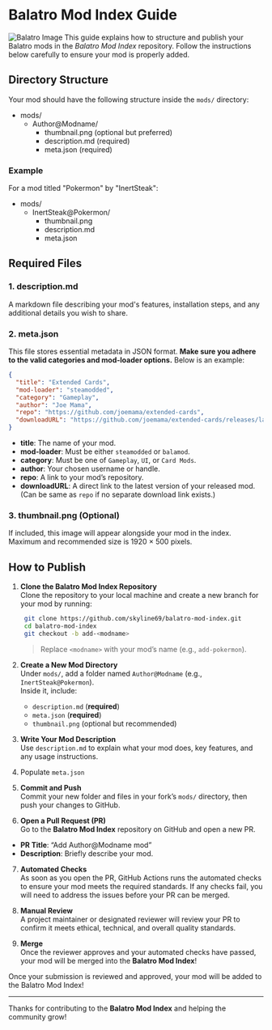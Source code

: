 # Balatro Mod Index Guide
![Balatro Image](https://github.com/skyline69/balatro-mod-index/blob/main/media/Balatro.jpg?raw=true)
This guide explains how to structure and publish your Balatro mods in the *Balatro Mod Index* repository. Follow the instructions below carefully to ensure your mod is properly added.

## Directory Structure

Your mod should have the following structure inside the `mods/` directory:
- mods/
    - Author@Modname/
        - thumbnail.png (optional but preferred)
        - description.md (required)
        - meta.json (required)

### Example
For a mod titled "Pokermon" by "InertSteak":

- mods/
    - InertSteak@Pokermon/
        - thumbnail.png
        - description.md
        - meta.json

## Required Files

### 1. description.md
A markdown file describing your mod's features, installation steps, and any additional details you wish to share.

### 2. meta.json
This file stores essential metadata in JSON format. **Make sure you adhere to the valid categories and mod-loader options.** Below is an example:
```json
{
  "title": "Extended Cards",
  "mod-loader": "steamodded",
  "category": "Gameplay",
  "author": "Joe Mama",
  "repo": "https://github.com/joemama/extended-cards",
  "downloadURL": "https://github.com/joemama/extended-cards/releases/latest/extended-cards.tar.gz"
}
```

- **title**: The name of your mod.
- **mod-loader**: Must be either `steamodded` or `balamod`.
- **category**: Must be one of `Gameplay`, `UI`, or `Card Mods`.
- **author**: Your chosen username or handle.
- **repo**: A link to your mod’s repository.
- **downloadURL**: A direct link to the latest version of your released mod. (Can be same as `repo` if no separate download link exists.)

### 3. thumbnail.png (Optional)
If included, this image will appear alongside your mod in the index. Maximum and recommended size is 1920 × 500 pixels.

## How to Publish

1. **Clone the Balatro Mod Index Repository**  
   Clone the repository to your local machine and create a new branch for your mod by running:
   ```bash
    git clone https://github.com/skyline69/balatro-mod-index.git
    cd balatro-mod-index
    git checkout -b add-<modname>
   ```
   > Replace `<modname>` with your mod’s name (e.g., `add-pokermon`).

2. **Create a New Mod Directory**  
   Under `mods/`, add a folder named `Author@Modname` (e.g., `InertSteak@Pokermon`).  
   Inside it, include:  
   - `description.md` (**required**)  
   - `meta.json` (**required**)  
   - `thumbnail.png` (optional but recommended)

3. **Write Your Mod Description**  
   Use `description.md` to explain what your mod does, key features, and any usage instructions.

4. Populate `meta.json`

5. **Commit and Push**  
Commit your new folder and files in your fork’s `mods/` directory, then push your changes to GitHub.

6. **Open a Pull Request (PR)**  
Go to the **Balatro Mod Index** repository on GitHub and open a new PR.
- **PR Title**: “Add Author@Modname mod”  
- **Description**: Briefly describe your mod.

7. **Automated Checks**  
As soon as you open the PR, GitHub Actions runs the automated checks to ensure your mod meets the required standards. If any checks fail, you will need to address the issues before your PR can be merged.

8. **Manual Review**  
A project maintainer or designated reviewer will review your PR to confirm it meets ethical, technical, and overall quality standards.

9. **Merge**  
Once the reviewer approves and your automated checks have passed, your mod will be merged into the **Balatro Mod Index**!

Once your submission is reviewed and approved, your mod will be added to the Balatro Mod Index!

---

Thanks for contributing to the **Balatro Mod Index** and helping the community grow! 
